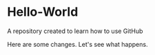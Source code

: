 # Hello-World
A repository created to learn how to use GitHub

Here are some changes. Let's see what happens.
